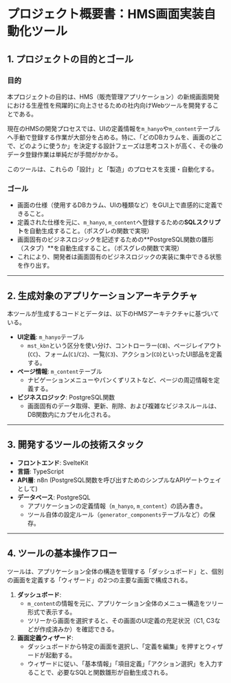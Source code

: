 # プロジェクト概要書：HMS画面実装自動化ツール

## 1. プロジェクトの目的とゴール

### 目的
本プロジェクトの目的は、HMS（販売管理アプリケーション）の新規画面開発における生産性を飛躍的に向上させるための社内向けWebツールを開発することである。

現在のHMSの開発プロセスでは、UIの定義情報を`m_hanyo`や`m_content`テーブルへ手動で登録する作業が大部分を占める。特に、「どのDBカラムを、画面のどこで、どのように使うか」を決定する設計フェーズは思考コストが高く、その後のデータ登録作業は単純だが手間がかかる。

このツールは、これらの「設計」と「製造」のプロセスを支援・自動化する。

### ゴール
-   画面の仕様（使用するDBカラム、UIの種類など）をGUI上で直感的に定義できること。
-   定義された仕様を元に、`m_hanyo`, `m_content`へ登録するための**SQLスクリプト**を自動生成すること。（ポスグレの関数で実現）
-   画面固有のビジネスロジックを記述するための**PostgreSQL関数の雛形（スタブ）**を自動生成すること。（ポスグレの関数で実現）
-   これにより、開発者は画面固有のビジネスロジックの実装に集中できる状態を作り出す。

---

## 2. 生成対象のアプリケーションアーキテクチャ

本ツールが生成するコードとデータは、以下のHMSアーキテクチャに基づいている。

-   **UI定義**: `m_hanyo`テーブル
    -   `mst_kbn`という区分を使い分け、コントローラー(`CB`)、ページレイアウト(`CC`)、フォーム(`C1`/`C2`)、一覧(`C3`)、アクション(`CD`)といったUI部品を定義する。
-   **ページ情報**: `m_content`テーブル
    -   ナビゲーションメニューやパンくずリストなど、ページの周辺情報を定義する。
-   **ビジネスロジック**: PostgreSQL関数
    -   画面固有のデータ取得、更新、削除、および複雑なビジネスルールは、DB関数内にカプセル化される。

---

## 3. 開発するツールの技術スタック

-   **フロントエンド**: SvelteKit
-   **言語**: TypeScript
-   **API層**: n8n (PostgreSQL関数を呼び出すためのシンプルなAPIゲートウェイとして)
-   **データベース**: PostgreSQL
    -   アプリケーションの定義情報（`m_hanyo`, `m_content`）の読み書き。
    -   ツール自体の設定ルール（`generator_components`テーブルなど）の保存。

---

## 4. ツールの基本操作フロー

ツールは、アプリケーション全体の構造を管理する「ダッシュボード」と、個別の画面を定義する「ウィザード」の2つの主要な画面で構成される。

1.  **ダッシュボード**:
    -   `m_content`の情報を元に、アプリケーション全体のメニュー構造をツリー形式で表示する。
    -   ツリーから画面を選択すると、その画面のUI定義の充足状況（C1, C3などが作成済みか）を確認できる。
2.  **画面定義ウィザード**:
    -   ダッシュボードから特定の画面を選択し、「定義を編集」を押すとウィザードが起動する。
    -   ウィザードに従い、「基本情報」「項目定義」「アクション選択」を入力することで、必要なSQLと関数雛形が自動生成される。